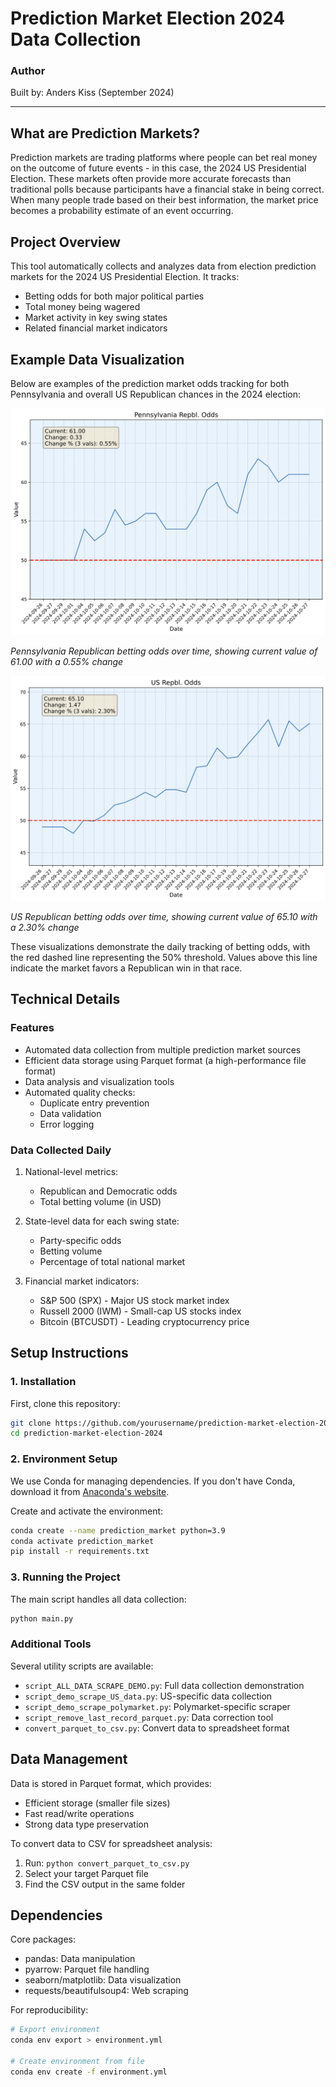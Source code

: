 # Prediction Market Election 2024 Data Collection

### Author
Built by: Anders Kiss (September 2024)

---

## What are Prediction Markets?
Prediction markets are trading platforms where people can bet real money on the outcome of future events - in this case, the 2024 US Presidential Election. These markets often provide more accurate forecasts than traditional polls because participants have a financial stake in being correct. When many people trade based on their best information, the market price becomes a probability estimate of an event occurring.

## Project Overview
This tool automatically collects and analyzes data from election prediction markets for the 2024 US Presidential Election. It tracks:
- Betting odds for both major political parties
- Total money being wagered
- Market activity in key swing states
- Related financial market indicators

## Example Data Visualization
Below are examples of the prediction market odds tracking for both Pennsylvania and overall US Republican chances in the 2024 election:

<img src="assets/pa_republican_odds.png" alt="Pennsylvania Republican Odds" width="600"/>

*Pennsylvania Republican betting odds over time, showing current value of 61.00 with a 0.55% change*

<img src="assets/us_republican_odds.png" alt="US Republican Odds" width="600"/>

*US Republican betting odds over time, showing current value of 65.10 with a 2.30% change*

These visualizations demonstrate the daily tracking of betting odds, with the red dashed line representing the 50% threshold. Values above this line indicate the market favors a Republican win in that race.

## Technical Details

### Features
- Automated data collection from multiple prediction market sources
- Efficient data storage using Parquet format (a high-performance file format)
- Data analysis and visualization tools
- Automated quality checks:
  - Duplicate entry prevention
  - Data validation
  - Error logging

### Data Collected Daily
1. National-level metrics:
   - Republican and Democratic odds
   - Total betting volume (in USD)
   
2. State-level data for each swing state:
   - Party-specific odds
   - Betting volume
   - Percentage of total national market
   
3. Financial market indicators:
   - S&P 500 (SPX) - Major US stock market index
   - Russell 2000 (IWM) - Small-cap US stocks index
   - Bitcoin (BTCUSDT) - Leading cryptocurrency price

## Setup Instructions

### 1. Installation
First, clone this repository:
```bash
git clone https://github.com/yourusername/prediction-market-election-2024.git
cd prediction-market-election-2024
```

### 2. Environment Setup
We use Conda for managing dependencies. If you don't have Conda, download it from [Anaconda's website](https://www.anaconda.com/products/distribution).

Create and activate the environment:
```bash
conda create --name prediction_market python=3.9
conda activate prediction_market
pip install -r requirements.txt
```

### 3. Running the Project
The main script handles all data collection:
```bash
python main.py
```

### Additional Tools
Several utility scripts are available:
- `script_ALL_DATA_SCRAPE_DEMO.py`: Full data collection demonstration
- `script_demo_scrape_US_data.py`: US-specific data collection
- `script_demo_scrape_polymarket.py`: Polymarket-specific scraper
- `script_remove_last_record_parquet.py`: Data correction tool
- `convert_parquet_to_csv.py`: Convert data to spreadsheet format

## Data Management
Data is stored in Parquet format, which provides:
- Efficient storage (smaller file sizes)
- Fast read/write operations
- Strong data type preservation

To convert data to CSV for spreadsheet analysis:
1. Run: `python convert_parquet_to_csv.py`
2. Select your target Parquet file
3. Find the CSV output in the same folder

## Dependencies
Core packages:
- pandas: Data manipulation
- pyarrow: Parquet file handling
- seaborn/matplotlib: Data visualization
- requests/beautifulsoup4: Web scraping

For reproducibility:
```bash
# Export environment
conda env export > environment.yml

# Create environment from file
conda env create -f environment.yml
```
